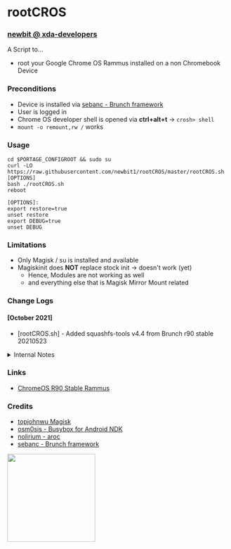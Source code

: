 # rootCROS
### [newbit @ xda-developers](https://forum.xda-developers.com/m/newbit.1350876)
A Script to...
* root your Google Chrome OS Rammus installed on a non Chromebook Device

### Preconditions
* Device is installed via [sebanc - Brunch framework](https://github.com/sebanc/brunch)
* User is logged in
* Chrome OS developer shell is opened via **ctrl+alt+t** -> `crosh> shell`
* `mount -o remount,rw /` works

### Usage
```
cd $PORTAGE_CONFIGROOT && sudo su
curl -LO https://raw.githubusercontent.com/newbit1/rootCROS/master/rootCROS.sh
[OPTIONS]
bash ./rootCROS.sh
reboot

[OPTIONS]:
export restore=true
unset restore
export DEBUG=true
unset DEBUG
```
### Limitations
* Only Magisk / su is installed and available
* Magiskinit does **NOT** replace stock init -> doesn't work (yet)
  * Hence, Modules are not working as well
  * and everything else that is Magisk Mirror Mount related

### Change Logs
#### [October 2021]
* [rootCROS.sh] - Added squashfs-tools v4.4 from Brunch r90 stable 20210523

<details>
<summary>Internal Notes</summary>
cd $HOME && sudo cp /media/fuse/crostini_6dbef25a0b67e29ada32b2b515c7e2335015d18e_termina_penguin/rootCROS/rootCROS.sh $HOME && bash ./rootCROS.sh && cd - \
cd $HOME && sudo curl -LO https://raw.githubusercontent.com/newbit1/rootCROS/master/rootCROS.sh && sudo chmod +x ./rootCROS.sh && bash ./rootCROS.sh && cd - \
cd $HOME/rootCROS && git add . && git commit -m "updates" && git push \
curl -v -H "Cache-Control: no-cache" https://raw.githubusercontent.com/newbit1/rootCROS/master/rootCROS.sh

</details>



### Links
* [ChromeOS R90 Stable Rammus](https://dl.google.com/dl/edgedl/chromeos/recovery/chromeos_13816.64.0_rammus_recovery_stable-channel_mp-v2.bin.zip)

### Credits
* [topjohnwu Magisk](https://github.com/topjohnwu/Magisk/releases)
* [osm0sis - Busybox for Android NDK](https://github.com/Magisk-Modules-Repo/busybox-ndk)
* [nolirium - aroc](https://github.com/nolirium/aroc)
* [sebanc - Brunch framework](https://github.com/sebanc/brunch)

<img src="https://user-images.githubusercontent.com/37043777/120075201-99a59c80-c0a0-11eb-876e-4c4ebea03844.png" width="200" height="200" />
